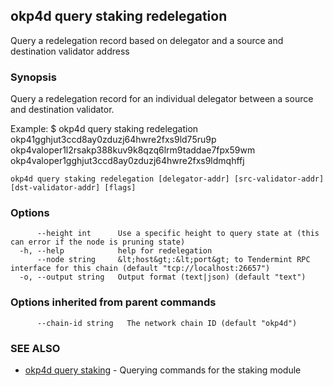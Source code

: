 ## okp4d query staking redelegation

Query a redelegation record based on delegator and a source and destination validator address

### Synopsis

Query a redelegation record for an individual delegator between a source and destination validator.

Example:
$ okp4d query staking redelegation okp41gghjut3ccd8ay0zduzj64hwre2fxs9ld75ru9p okp4valoper1l2rsakp388kuv9k8qzq6lrm9taddae7fpx59wm okp4valoper1gghjut3ccd8ay0zduzj64hwre2fxs9ldmqhffj

```
okp4d query staking redelegation [delegator-addr] [src-validator-addr] [dst-validator-addr] [flags]
```

### Options

```
      --height int      Use a specific height to query state at (this can error if the node is pruning state)
  -h, --help            help for redelegation
      --node string     &lt;host&gt;:&lt;port&gt; to Tendermint RPC interface for this chain (default "tcp://localhost:26657")
  -o, --output string   Output format (text|json) (default "text")
```

### Options inherited from parent commands

```
      --chain-id string   The network chain ID (default "okp4d")
```

### SEE ALSO

* [okp4d query staking](okp4d_query_staking.md)	 - Querying commands for the staking module
